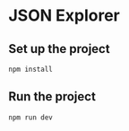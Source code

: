 # JSON Explorer

## Set up the project

```shell
npm install
```

## Run the project

```shell
npm run dev
```
